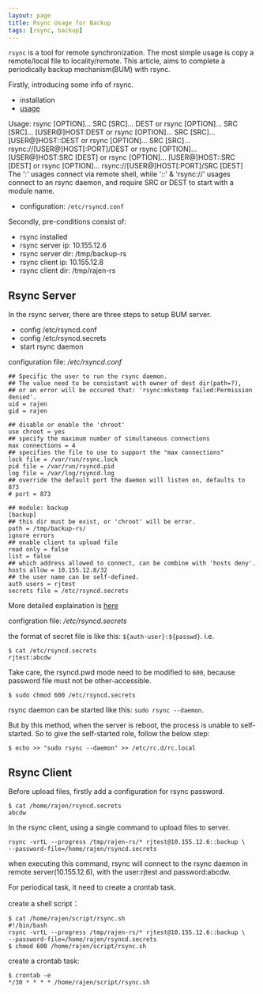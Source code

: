 ```yaml
---
layout: page
title: Rsync Usage for Backup
tags: [rsync, backup]
---
```


`rsync` is a tool for remote synchronization. The most simple usage is copy a remote/local file to locality/remote. This article, aims to complete a periodically backup mechanism(BUM) with rsync.

Firstly, introducing some info of rsync.

* installation
* [usage](https://download.samba.org/pub/rsync/rsync.html)

> 
Usage: rsync [OPTION]... SRC [SRC]... DEST
  or   rsync [OPTION]... SRC [SRC]... [USER@]HOST:DEST
  or   rsync [OPTION]... SRC [SRC]... [USER@]HOST::DEST
  or   rsync [OPTION]... SRC [SRC]... rsync://[USER@]HOST[:PORT]/DEST
  or   rsync [OPTION]... [USER@]HOST:SRC [DEST]
  or   rsync [OPTION]... [USER@]HOST::SRC [DEST]
  or   rsync [OPTION]... rsync://[USER@]HOST[:PORT]/SRC [DEST]
The ':' usages connect via remote shell, while '::' & 'rsync://' usages connect
to an rsync daemon, and require SRC or DEST to start with a module name.

* configuration: `/etc/rsyncd.conf`

Secondly, pre-conditions consist of:

* rsync installed
* rsync server ip: 10.155.12.6
* rsync server dir: /tmp/backup-rs
* rsync client ip: 10.155.12.8
* rsync client dir: /tmp/rajen-rs

## Rsync Server

In the rsync server, there are three steps to setup BUM server.

* config /etc/rsyncd.conf
* config /etc/rsyncd.secrets
* start rsync daemon

configuration file: */etc/rsyncd.conf*

```
## Specific the user to run the rsync daemon.
## The value need to be consistant with owner of dest dir(path=?), 
## or an error will be occured that: 'rsync:mkstemp failed:Permission denied'.
uid = rajen
gid = rajen

## disable or enable the 'chroot'
use chroot = yes
## specify the maximum number of simultaneous connections
max connections = 4
## specifies the file to use to support the "max connections"
lock file = /var/run/rsync.lock
pid file = /var/run/rsyncd.pid
log file = /var/log/rsyncd.log
## override the default port the daemon will listen on, defaults to 873
# port = 873

## module: backup
[backup]
## this dir must be exist, or 'chroot' will be error.
path = /tmp/backup-rs/
ignore errors
## enable client to upload file
read only = false
list = false
## which address allowed to connect, can be combine with 'hosts deny'.
hosts allow = 10.155.12.8/32
## the user name can be self-defined.
auth users = rjtest
secrets file = /etc/rsyncd.secrets
```

More detailed explaination is [here](https://download.samba.org/pub/rsync/rsyncd.conf.html)

configration file: */etc/rsyncd.secrets*

the format of secret file is like this: `${auth-user}:${passwd}`.
i.e. 
```
$ cat /etc/rsyncd.secrets
rjtest:abcdw
```
Take care, the rsyncd.pwd mode need to be modified to `600`,
because password file must not be other-accessible.
```
$ sudo chmod 600 /etc/rsyncd.secrets
```

rsync daemon can be started like this: `sudo rsync --daemon`.

But by this method, when the server is reboot, the process is unable to self-started. So to give the self-started role, follow the below step:
```
$ echo >> "sudo rsync --daemon" >> /etc/rc.d/rc.local
```

## Rsync Client

Before upload files, firstly add a configuration for rsync password.
```
$ cat /home/rajen/rsyncd.secrets
abcdw
```

In the rsync client, using a single command to upload files to server.
```
rsync -vrtL --progress /tmp/rajen-rs/* rjtest@10.155.12.6::backup \
--password-file=/home/rajen/rsyncd.secrets

```

when executing this command, rsync will connect to the rsync daemon in remote server(10.155.12.6), with the user:rjtest and password:abcdw.

For periodical task, it need to create a crontab task.

create a shell script：
```
$ cat /home/rajen/script/rsync.sh
#!/bin/bash
rsync -vrtL --progress /tmp/rajen-rs/* rjtest@10.155.12.6::backup \
--password-file=/home/rajen/rsyncd.secrets
$ chmod 600 /home/rajen/script/rsync.sh
```

create a crontab task:
```
$ crontab -e
*/30 * * * * /home/rajen/script/rsync.sh
```
